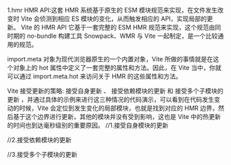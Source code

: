 1.hmr
HMR API:这套 HMR 系统基于原生的 ESM 模块规范来实现，在文件发生改变时 Vite 会侦测到相应 ES 模块的变化，从而触发相应的 API，实现局部的更新。
Vite 的 HMR API 它基于一套完整的 ESM HMR 规范来实现，这个规范由同时期的 no-bundle 构建工具 Snowpack、WMR 与 Vite 一起制定，是一个比较通用的规范。

<!--
interface ImportMeta {
    readonly hot?: {
        readonly data: any
        accept(): void
        accept(cb: (mod: any) => void): void
        accept(cb: (mod: any) => void): void
        accept(dep: string, cb: (mod: any) => void): void
        accept(deps: string[], cb: (mods: any[]) => void): void
        prune(cb: () => void): void
        dispose(cb: (data: any) => void): void
        decline(): void
        invalidate(): void
        on(event: string, cb: (...args: any[]) => void): void
    }
}
-->

import.meta 对象为现代浏览器原生的一个内置对象，Vite 所做的事情就是在这个对象上的 hot 属性中定义了一套完整的属性和方法。因此，在 Vite 当中，你就可以通过 import.meta.hot 来访问关于 HMR 的这些属性和方法。

Vite 接受更新的策略: 接受自身更新 、 接受依赖模块的更新 和 接受多个子模块的更新 ，并通过具体的示例来进行这三种情况的代码演示，可以看到在代码发生变动的时候，Vite 会定位到发生变化的局部模块，也就是找到对应的 HMR 边界，然后基于这个边界进行更新，其他的模块并没有受到影响，这也是 Vite 中的热更新的时间也到达毫秒级别的重要原因。
//1.接受自身模块的更新

<!--
if (import.meta.hot) {
    import.meta.hot.accept((mod) => mod.render())
} -->

//2.接受依赖模块的更新

<!--
if (import.meta.hot) {
    import.meta.hot.accept('./render.ts', (newModule) => {
        newModule.render();
    })
}
-->

//3.接受多个子模块的更新

<!--
if (import.meta.hot) {
  import.meta.hot.accept(['./render.ts', './state.ts'], (modules) => {
        // 自定义更新
        const [renderModule, stateModule] = modules;
        if (renderModule) {
            renderModule.render();
        }
        if (stateModule) {
            stateModule.initState();
        }
  })
}
-->
